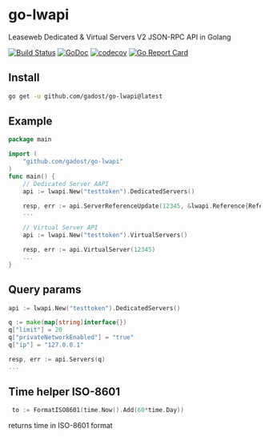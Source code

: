 # go-lwapi

Leaseweb Dedicated & Virtual Servers V2 JSON-RPC API in Golang

[![Build Status](https://travis-ci.org/gadost/go-lwapi.svg?branch=main)](https://travis-ci.org/gadost/go-lwapi) [![GoDoc](https://godoc.org/github.com/gadost/go-lwapi?status.svg)](https://godoc.org/github.com/gadost/go-lwapi)   [![codecov](https://codecov.io/gh/gadost/go-lwapi/branch/main/graph/badge.svg)](https://codecov.io/gh/gadost/go-lwapi) [![Go Report Card](https://goreportcard.com/badge/github.com/gadost/go-lwapi)](https://goreportcard.com/report/github.com/gadost/go-lwapi)

## Install

```sh
go get -u github.com/gadost/go-lwapi@latest
```

## Example

```go
package main 

import (
    "github.com/gadost/go-lwapi"
)
func main() {
    // Dedicated Server AAPI
    api := lwapi.New("testtoken").DedicatedServers()

    resp, err := api.ServerReferenceUpdate(12345, &lwapi.Reference{Reference: "test-server"})
    ...

    // Virtual Server API
    api := lwapi.New("testtoken").VirtualServers()

    resp, err := api.VirtualServer(12345)
    ...
}
```

## Query params

```go
api := lwapi.New("testtoken").DedicatedServers()

q := make(map[string]interface{})
q["limit"] = 20
q["privateNetworkEnabled"] = "true"
q["ip"] = "127.0.0.1"

resp, err := api.Servers(q)
...
```

## Time helper ISO-8601

```go
 to := FormatISO8601(time.Now().Add(60*time.Day))
```

returns time in ISO-8601 format
